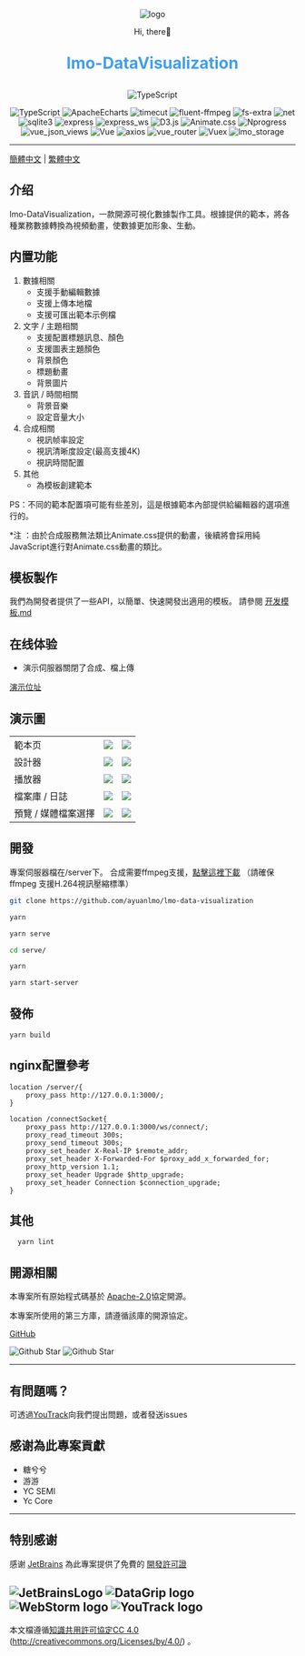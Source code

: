<p align="center">
	<img alt="logo" src="https://cdn.ayuanlmo.cn/lmo_loso_r.png">
</p>
<p align="center">
	Hi, there👋
</p>
<h1 align="center" style="margin: 30px 0 30px; font-weight: bold;color:#409fee;">lmo-DataVisualization</h1>
<p align="center">
    <img src="https://img.shields.io/badge/License-Apache2.0 -blue.svg" alt="TypeScript">
</p>
<p align="center">
    <img src="https://img.shields.io/badge/TypeScript-4.7.4 -blue.svg" alt="TypeScript">
    <img src="https://img.shields.io/badge/ApacheEcharts-5.0 -blue.svg" alt="ApacheEcharts">
    <img src="https://img.shields.io/badge/timecut-0.3.3 -blue.svg" alt="timecut">
    <img src="https://img.shields.io/badge/fluent_ffmpeg-2.1.2 -blue.svg" alt="fluent-ffmpeg">
    <img src="https://img.shields.io/badge/fs_extra-10.1.0 -blue.svg" alt="fs-extra">
    <img src="https://img.shields.io/badge/net-1.0.2 -blue.svg" alt="net">
    <img src="https://img.shields.io/badge/sqlite3-5.0.8 -blue.svg" alt="sqlite3">
    <img src="https://img.shields.io/badge/Express-4.18.1 -blue.svg" alt="express">
    <img src="https://img.shields.io/badge/Express_ws-5.0.2 -blue.svg" alt="express_ws">
    <img src="https://img.shields.io/badge/D3.js-5.16.0 -blue.svg" alt="D3.js">
    <img src="https://img.shields.io/badge/Animate.css-3.5.1 -green.svg" alt="Animate.css">
    <img src="https://img.shields.io/badge/Nprogress-0.2.0 -green.svg" alt="Nprogress">
    <img src="https://img.shields.io/badge/vue_json_views-1.3.0 -green.svg" alt="vue_json_views">
    <img src="https://img.shields.io/badge/Vue-2.6.11 -green.svg" alt="Vue">
    <img src="https://img.shields.io/badge/axios-0.25.0 -green.svg" alt="axios">
    <img src="https://img.shields.io/badge/Vue_Router-3.2.0 -green.svg" alt="vue_router">
    <img src="https://img.shields.io/badge/Vuex-3.4.0 -green.svg" alt="Vuex">
    <img src="https://img.shields.io/badge/lmo_storage-1.0.3 -green.svg" alt="lmo_storage">
</p>

---

[簡體中文](./README.md) | [繁體中文](./README-ZH_TW.md)

## 介绍

lmo-DataVisualization，一款開源可視化數據製作工具。根據提供的範本，將各種業務數據轉換為視頻動畫，使數據更加形象、生動。

## 内置功能

1. 數據相關
    - 支援手動編輯數據
    - 支援上傳本地檔
    - 支援可匯出範本示例檔
2. 文字 / 主題相關
    - 支援配置標題訊息、顏色
    - 支援圖表主題顏色
    - 背景顏色
    - 標題動畫
    - 背景圖片
3. 音訊 / 時間相關
    - 背景音樂
    - 設定音量大小
4. 合成相關
    - 視訊帧率設定
    - 視訊清晰度設定(最高支援4K)
    - 視訊時間配置
5. 其他
    - 為模板創建範本

PS：不同的範本配置項可能有些差別，這是根據範本內部提供給編輯器的選項進行的。

*注 ：由於合成服務無法類比Animate.css提供的動畫，後續將會採用純JavaScript進行對Animate.css動畫的類比。

## 模板製作

我們為開發者提供了一些API，以簡單、快速開發出適用的模板。 請參閱 [开发模板.md](./doc/开发模板.md)

## 在线体验

- 演示伺服器關閉了合成、檔上傳

[演示位址](https://dv.ayuanlmo.cn)

## 演示圖

<table>
    <tr>
        <td>範本页</td>
        <td><img src="https://cdn.ayuanlmo.cn/lmo-public/Visualization/lmo4.png"/></td>
        <td><img src="https://cdn.ayuanlmo.cn/lmo-public/Visualization/lmo7.png"/></td>
    </tr>
    <tr>
        <td>設計器</td>
        <td><img src="https://cdn.ayuanlmo.cn/lmo-public/Visualization/lmo3.png"/></td>
        <td><img src="https://cdn.ayuanlmo.cn/lmo-public/Visualization/lmo8.png"/></td>
    </tr>
    <tr>
        <td>播放器</td>
        <td><img src="https://cdn.ayuanlmo.cn/lmo-public/Visualization/lmo1.png"/></td>
        <td><img src="https://cdn.ayuanlmo.cn/lmo-public/Visualization/lmo2.png"/></td>
    </tr>
	<tr>
        <td>檔案庫 / 日誌</td>
        <td><img src="https://cdn.ayuanlmo.cn/lmo-public/Visualization/lmo10.png"/></td>
        <td><img src="https://cdn.ayuanlmo.cn/lmo-public/Visualization/lmo5.png"/></td>
    </tr>	 
    <tr>
        <td>預覽 / 媒體檔案選擇</td>
        <td><img src="https://cdn.ayuanlmo.cn/lmo-public/Visualization/lmo9.png"/></td>
        <td><img src="https://cdn.ayuanlmo.cn/lmo-public/Visualization/lmo11.png"/></td>
    </tr>
</table>

## 開發

專案伺服器檔在/server下。 合成需要ffmpeg支援，[點擊這裡下載](https://ffmpeg.org/download.html)</a>
（請確保 ffmpeg 支援H.264視訊壓縮標準）

```bash
git clone https://github.com/ayuanlmo/lmo-data-visualization

yarn

yarn serve

cd serve/

yarn

yarn start-server
```

## 發佈

```bash
yarn build
```

## nginx配置參考

```text
location /server/{
    proxy_pass http://127.0.0.1:3000/;
}

location /connectSocket{
    proxy_pass http://127.0.0.1:3000/ws/connect/;
    proxy_read_timeout 300s;
    proxy_send_timeout 300s;
    proxy_set_header X-Real-IP $remote_addr;
    proxy_set_header X-Forwarded-For $proxy_add_x_forwarded_for;
    proxy_http_version 1.1;
    proxy_set_header Upgrade $http_upgrade;
    proxy_set_header Connection $connection_upgrade;
}
```

## 其他

```bash
  yarn lint
```

## 開源相關

本專案所有原始程式碼基於 [Apache-2.0](https://gitee.com/ayuanlmo/lmo-data-visualization/blob/master/LICENSE)協定開源。

本專案所使用的第三方庫，請遵循該庫的開源協定。

[GitHub](https://github.com/ayuanlmo/lmo-data-visualization)

![Github Star](https://img.shields.io/github/stars/ayuanlmo/lmo-data-visualization?logo=github)
![Github Star](https://img.shields.io/github/forks/ayuanlmo/lmo-data-visualization?logo=github)

---

## 有問題嗎？

可透過[YouTrack](https://ayuanlmo.youtrack.cloud/)向我們提出問題，或者發送issues

## 感谢為此專案貢獻

- 糖兮兮
- 游游
- YC SEMI
- Yc Core

---

## 特别感谢

感谢 [JetBrains](https://www.jetbrains.com/)
為此專案提供了免費的 [開發許可證](https://www.jetbrains.com/community/opensource/)

![JetBrainsLogo](https://resources.jetbrains.com/storage/products/company/brand/logos/jb_beam.svg)
![DataGrip logo](https://resources.jetbrains.com.cn/storage/products/company/brand/logos/DataGrip_icon.svg)
![WebStorm logo](https://resources.jetbrains.com.cn/storage/products/company/brand/logos/WebStorm_icon.svg)
![YouTrack logo](https://resources.jetbrains.com.cn/storage/products/company/brand/logos/YouTrack_icon.svg)
---

本文檔遵循[知識共用許可協定CC 4.0](https://creativecommons.org/licenses/by/4.0/) (http://creativecommons.org/Licenses/by/4.0/)
。
